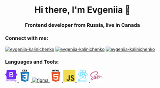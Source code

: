 <h1 align="center">Hi there, I'm Evgeniia 👋</h1>
<h3 align="center">Frontend developer from Russia, live in Canada</h3>

<h3 align="left">Connect with me:</h3>
<p align="left">
<a href="https://linkedin.com/in/evgeniia-kalinichenko" target="blank"><img align="center" src="https://raw.githubusercontent.com/rahuldkjain/github-profile-readme-generator/master/src/images/icons/Social/linked-in-alt.svg" alt="evgeniia-kalinichenko" height="30" width="40" /></a>
<a href="https://t.me/Evgeniia_Kalinichenko" target="blank"><img align="center" src="https://upload.wikimedia.org/wikipedia/commons/8/82/Telegram_logo.svg" alt="evgeniia-kalinichenko" height="30" width="40" /></a>
<a href="https://evgeniya.guseva2109@gmail.com" target="blank"><img align="center" src="https://upload.wikimedia.org/wikipedia/commons/7/7e/Gmail_icon_%282020%29.svg" alt="evgeniia-kalinichenko" height="29" width="40" /></a>
</p>

<h3 align="left">Languages and Tools:</h3>
<p align="left"> <a href="https://getbootstrap.com" target="_blank" rel="noreferrer"> <img src="https://raw.githubusercontent.com/devicons/devicon/master/icons/bootstrap/bootstrap-plain-wordmark.svg" alt="bootstrap" width="40" height="40"/> </a> <a href="https://www.w3schools.com/css/" target="_blank" rel="noreferrer"> <img src="https://raw.githubusercontent.com/devicons/devicon/master/icons/css3/css3-original-wordmark.svg" alt="css3" width="40" height="40"/> </a> <a href="https://www.figma.com/" target="_blank" rel="noreferrer"> <img src="https://www.vectorlogo.zone/logos/figma/figma-icon.svg" alt="figma" width="40" height="40"/> </a> <a href="https://www.w3.org/html/" target="_blank" rel="noreferrer"> <img src="https://raw.githubusercontent.com/devicons/devicon/master/icons/html5/html5-original-wordmark.svg" alt="html5" width="40" height="40"/> </a> <a href="https://developer.mozilla.org/en-US/docs/Web/JavaScript" target="_blank" rel="noreferrer"> <img src="https://raw.githubusercontent.com/devicons/devicon/master/icons/javascript/javascript-original.svg" alt="javascript" width="40" height="40"/> </a> <a href="https://reactjs.org/" target="_blank" rel="noreferrer"> <img src="https://raw.githubusercontent.com/devicons/devicon/master/icons/react/react-original-wordmark.svg" alt="react" width="40" height="40"/> </a> <a href="https://sass-lang.com" target="_blank" rel="noreferrer"> <img src="https://raw.githubusercontent.com/devicons/devicon/master/icons/sass/sass-original.svg" alt="sass" width="40" height="40"/> </a> </p>
